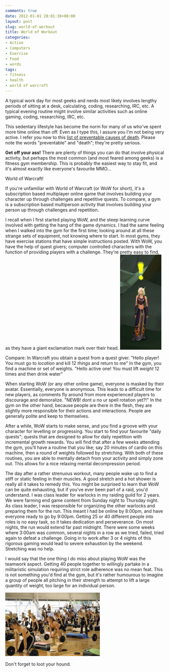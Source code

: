 ```yaml
---
comments: true
date: 2012-01-01 20:01:38+00:00
layout: post
slug: world-of-workout
title: World of Workout
categories:
- Active
- Computers
- Exercise
- Food
- words
tags:
- fitness
- health 
- world of warcraft
---
```


A typical work day for most geeks and nerds most likely involves lengthy periods of sitting at a desk, calculating, coding, researching, IRC, etc.
A typical evening routine might involve similar activities such as online gaming, coding, researching, IRC, etc.

This sedentary lifestyle has become the norm for many of us who've spent more time online than off.  Even as I type this, I assure you I'm not being very active.  I refer you now to this [list of preventable causes of death](http://en.wikipedia.org/wiki/List_of_preventable_causes_of_death). Please note the words "preventable" and "death"; they're pretty serious.  

**Get off your ass!**
There are plenty of things you can do that involve physical activity, but perhaps the most common (and most feared among geeks) is a fitness gym membership.  This is probably the easiest way to stay fit, and it's almost exactly like everyone's favourite MMO...

World of Warcraft!

If you're unfamiliar with World of Warcraft (or WoW for short), it's a subscription based multiplayer online game that involves building your character up through challenges and repetitive quests.  To compare, a gym is a subscription based multiperson activity that involves building your person up through challenges and repetition.  

I recall when I first started playing WoW, and the steep learning curve involved with getting the hang of the game dynamics.  I had the same feeling when I walked into the gym for the first time; looking around at all these strange sets of equipment, not knowing where to start.  In most gyms, they have exercise stations that have simple instructions posted.  With WoW, you have the help of quest givers; computer controlled characters with the function of providing players with a challenge.  They're pretty easy to find, as they have a giant exclamation mark over their head.
![](/assets/img/oldblog/30_Figure1a-131x300.jpg)

Compare:
In Warcraft you obtain a quest from a quest giver.  "Hello player!  You must go to *location* and kill 12 *things* and return to me"
In the gym, you find a machine or set of weights.  "Hello active one!  You must lift *weight* 12 times and then drink water"


When starting WoW (or any other online game), everyone is masked by their avatar.  Essentially, everyone is anonymous.  This leads to a difficult time for new players, as comments fly around from more experienced players to discourage and demoralize.   "NEWB!  dont u no ur spell rotation yet?!"  In the gym on the other hand, because people are there in the flesh, they are slightly more responsible for their actions and interactions.  People are generally polite and keep to themselves.  


After a while, WoW starts to make sense, and you find a groove with your character for levelling or progressing.  You start to find your favourite "daily quests"; quests that are designed to allow for daily repetition with incremental growth rewards.  You will find that after a few weeks attending the gym, you'll have a routine that you like; say 20 minutes of cardio on this machine, then a round of weights followed by stretching.  With both of these routines, you are able to mentally detach from your activity and simply zone out.  This allows for a nice relaxing mental decompression period.


The day after a rather strenuous workout, many people wake up to find a stiff or static feeling in their muscles.  A good stretch and a hot shower is really all it takes to remedy this.  You might be surprised to learn that WoW can be quite exhausting, but if you've ever been part of a raid, you'd understand.  I was class leader for warlocks in my raiding guild for 2 years.  We were farming end game content from Sunday night to Thursday night.  As class leader, I was responsible for organizing the other warlocks and preparing them for the run.  This meant I had be online by 8:00pm, and have everyone ready to go by 9:00pm.  Getting 25 or 40 different people into roles is no easy task, so it takes dedication and perseverance.  On most nights, the run would extend far past midnight.  There were some weeks where 3:00am was common, several nights in a row as we tried, failed, tried again to defeat a challenge.  Going in to work after 3 or 4 nights of this rigorous gaming would lead to severe exhaustion by the weekend.  Stretching was no help.

I would say that the one thing I do miss about playing WoW was the teamwork aspect.  Getting 40 people together to willingly partake in a militaristic simulation requiring strict role adherence was no mean feat.  This is not something you'd find at the gym, but it's rather humourous to imagine a group of people all pitching in their strength to attempt to lift a large quantity of weight, too large for an individual person.  

![](/assets/img/oldblog/pump-300x200.jpg)

Don't forget to loot your hound.






